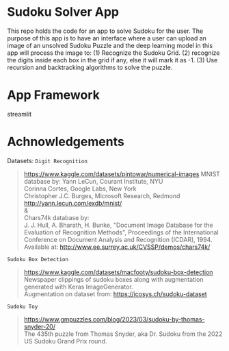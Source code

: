 # Sudoku Solver App

This repo holds the code for an app to solve Sudoku for the user.
The purpose of this app is to have an interface where a user can upload an image of an unsolved Sudoku Puzzle and the deep learning model in this app will process the image to: 
    (1) Recognize the Sudoku Grid.
    (2) recognize the digits inside each box in the grid if any, else it will mark it as -1.
    (3) Use recursion and backtracking algorithms to solve the puzzle.

# App Framework
streamlit

# Achnowledgements
Datasets:
`Digit Recognition`  
> https://www.kaggle.com/datasets/pintowar/numerical-images
MNIST database by: 
Yann LeCun, Courant Institute, NYU  
Corinna Cortes, Google Labs, New York  
Christopher J.C. Burges, Microsoft Research, Redmond  
http://yann.lecun.com/exdb/mnist/  
&  
Chars74k database by:  
J. J. Hull, A. Bharath, H. Bunke, "Document Image Database for the Evaluation of Recognition Methods", Proceedings of the International Conference on Document Analysis and Recognition (ICDAR), 1994. Available at: http://www.ee.surrey.ac.uk/CVSSP/demos/chars74k/  

`Sudoku Box Detection`  
> https://www.kaggle.com/datasets/macfooty/sudoku-box-detection  
Newspaper clippings of sudoku boxes along with augmentation generated with Keras ImageGenerator.  
Augmentation on dataset from: https://icosys.ch/sudoku-dataset  

`Sudoku Toy`  
> https://www.gmpuzzles.com/blog/2023/03/sudoku-by-thomas-snyder-20/  
The 435th puzzle from Thomas Snyder, aka Dr. Sudoku from the 2022 US Sudoku Grand Prix round.  
